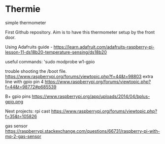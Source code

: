 # Thermie
simple thermometer

First Github repository. Aim is to have this thermometer setup by the front door. 

Using Adafruits guide - https://learn.adafruit.com/adafruits-raspberry-pi-lesson-11-ds18b20-temperature-sensing/ds18b20

useful commands:
'sudo modprobe w1-gpio

trouble shooting the /boot file. 
https://www.raspberrypi.org/forums/viewtopic.php?f=44&t=98803
extra line with gpio pin 4 
https://www.raspberrypi.org/forums/viewtopic.php?f=44&t=98772#p685539

B+ gpio pins
https://www.raspberrypi.org/app/uploads/2014/04/bplus-gpio.png


Next projects:
rpi cast
https://www.raspberrypi.org/forums/viewtopic.php?f=35&t=105826

gas sensor
https://raspberrypi.stackexchange.com/questions/66731/raspberry-pi-with-mq-2-gas-sensor
